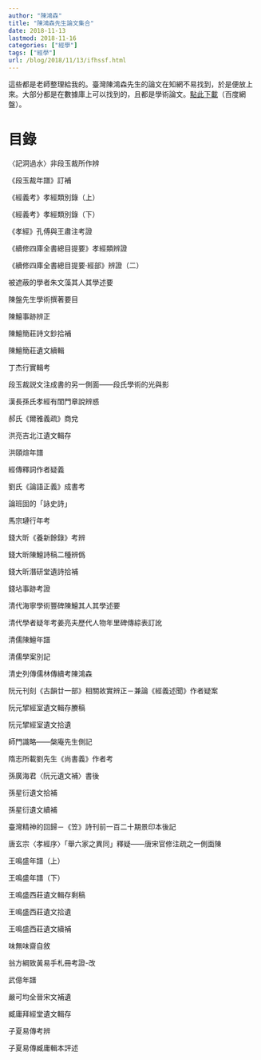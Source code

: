 ```yaml
---
author: "陳鴻森"
title: "陳鴻森先生論文集合"
date: 2018-11-13
lastmod: 2018-11-16
categories: ["經學"]
tags: ["經學"]
url: /blog/2018/11/13/ifhssf.html
---
```


這些都是老師整理給我的。臺灣陳鴻森先生的論文在知網不易找到，於是便放上來。大部分都是在數據庫上可以找到的，且都是學術論文。[點此下載](https://pan.baidu.com/s/1yrZB2DSMGR07h9m3J45vFw)（百度網盤）。

# 目錄

〈記洞過水〉非段玉裁所作辨

《段玉裁年譜》訂補

《經義考》孝經類別錄（上）

《經義考》孝經類別錄（下）

《孝經》孔傅與王肅注考證

《續修四庫全書總目提要》孝經類辨證

《續修四庫全書總目提要·經部》辨證（二）

被遮蔽的學者朱文藻其人其學述要

陳盤先生學術撰著要目

陳鱣事跡辨正

陳鱣簡莊詩文鈔拾補

陳鱣簡莊遺文續輯

丁杰行實輯考

段玉裁説文注成書的另一側面——段氏學術的光與影

漢長孫氏孝經有閨門章說辨惑

郝氏《爾雅義疏》商兌

洪亮吉北江遺文輯存

洪頤煊年譜

經傳釋詞作者疑義

劉氏《論語正義》成書考

論班固的「詠史詩」

馬宗璉行年考

錢大昕《養新餘錄》考辨

錢大昕陳鱣詩稿二種辨僞

錢大昕潛研堂遺詩拾補

錢坫事跡考證

清代海寧學術豐碑陳鱣其人其學述要

清代學者疑年考姜亮夫歷代人物年里碑傳綜表訂訛

清儒陳鱣年譜

清儒學案別記

清史列傳儒林傳續考陳鴻森

阮元刊刻《古韻廿一部》相關故實辨正－兼論《經義述聞》作者疑案

阮元揅經室遺文輯存賸稿

阮元揅經室遺文拾遺

師門識略——槃庵先生側記

隋志所載劉先生《尚書義》作者考

孫廣海君〈阮元遺文補〉書後

孫星衍遺文拾補

孫星衍遺文續補

臺灣精神的回歸－《笠》詩刊前一百二十期景印本後記

唐玄宗〈孝經序〉「舉六家之異同」釋疑——唐宋官修注疏之一側面陳

王鳴盛年譜（上）

王鳴盛年譜（下）

王鳴盛西莊遺文輯存剩稿

王鳴盛西莊遺文拾遺

王鳴盛西莊遺文續補

味無味齋自敘

翁方綱致黃易手札冊考證-改

武億年譜

嚴可均全晉宋文補遺

臧庸拜經堂遺文輯存

子夏易傳考辨

子夏易傳臧庸輯本評述

